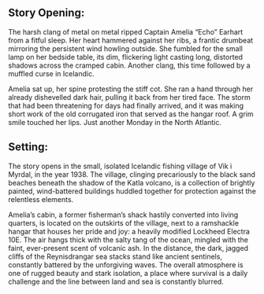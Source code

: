 ## Story Opening:

The harsh clang of metal on metal ripped Captain Amelia “Echo” Earhart from a fitful sleep. Her heart hammered against her ribs, a frantic drumbeat mirroring the persistent wind howling outside. She fumbled for the small lamp on her bedside table, its dim, flickering light casting long, distorted shadows across the cramped cabin. Another clang, this time followed by a muffled curse in Icelandic.

Amelia sat up, her spine protesting the stiff cot. She ran a hand through her already dishevelled dark hair, pulling it back from her tired face. The storm that had been threatening for days had finally arrived, and it was making short work of the old corrugated iron that served as the hangar roof. A grim smile touched her lips. Just another Monday in the North Atlantic.

## Setting:

The story opens in the small, isolated Icelandic fishing village of Vik i Myrdal, in the year 1938. The village, clinging precariously to the black sand beaches beneath the shadow of the Katla volcano, is a collection of brightly painted, wind-battered buildings huddled together for protection against the relentless elements.

Amelia’s cabin, a former fisherman’s shack hastily converted into living quarters, is located on the outskirts of the village, next to a ramshackle hangar that houses her pride and joy: a heavily modified Lockheed Electra 10E. The air hangs thick with the salty tang of the ocean, mingled with the faint, ever-present scent of volcanic ash. In the distance, the dark, jagged cliffs of the Reynisdrangar sea stacks stand like ancient sentinels, constantly battered by the unforgiving waves. The overall atmosphere is one of rugged beauty and stark isolation, a place where survival is a daily challenge and the line between land and sea is constantly blurred.
